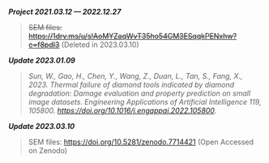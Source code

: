 ***Project 2021.03.12 — 2022.12.27***

> ~~SEM files: https://1drv.ms/u/s!AoMYZaqWvT35ho54GM3ESqqkPENxhw?e=f8pdI3~~ (Deleted in 2023.03.10)

***Update 2023.01.09***

> *Sun, W., Gao, H., Chen, Y., Wang, Z., Duan, L., Tan, S., Fang, X., 2023. Thermal failure of diamond tools indicated by diamond degradation: Damage evaluation and property prediction on small image datasets. Engineering Applications of Artificial Intelligence 119, 105800. https://doi.org/10.1016/j.engappai.2022.105800.*

***Update 2023.03.10***

> SEM files: https://doi.org/10.5281/zenodo.7714421 (Open Accessed on Zenodo)
